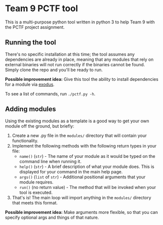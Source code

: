 # Team 9 PCTF tool

This is a multi-purpose python tool written in python 3 to help Team 9 with the PCTF project assignment.

## Running the tool

There's no specific installation at this time; the tool assumes any dependencies are already in place, meaning that any modules that rely on external binaries will not run correctly if the binaries cannot be found. Simply clone the repo and you'll be ready to run.

**Possible improvement idea:** Give this tool the ability to install dependencies for a module via [exodus](https://github.com/intoli/exodus).

To see a list of commands, run `./pctf.py -h`.

## Adding modules

Using the existing modules as a template is a good way to get your own module off the ground, but briefly:

1. Create a new .py file in the `modules/` directory that will contain your functionality.
2. Implement the following methods with the following return types in your file:
   - `name()` (`str`) - The name of your module as it would be typed on the command line when running it.
   - `help()` (`str`) - A brief description of what your module does. This is displayed for your command in the main help page.
   - `args()` (`list` of `str`) - Additional positional arguments that your module requires.
   - `run()` (no return value) - The method that will be invoked when your tool is executed.
3. That's is! The main loop will import anything in the `modules/` directory that meets this format.

**Possible improvement idea:** Make arguments more flexible, so that you can specify optional args and things of that nature.